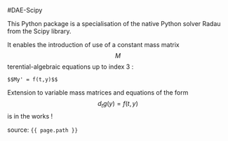 #DAE-Scipy

This Python package is a specialisation of the native Python solver Radau from the Scipy library.

It enables the introduction of use of a constant mass matrix $$M$$ terential-algebraic equations up to index 3 :

	$$My' = f(t,y)$$

Extension to variable mass matrices and equations of the form $$d_t g(y) = f(t,y)$$ is in the works !

source: `{{ page.path }}`
